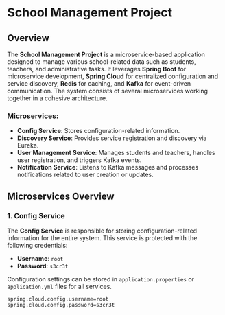 # School Management Project

## Overview

The **School Management Project** is a microservice-based application designed to manage various school-related data such as students, teachers, and administrative tasks. It leverages **Spring Boot** for microservice development, **Spring Cloud** for centralized configuration and service discovery, **Redis** for caching, and **Kafka** for event-driven communication. The system consists of several microservices working together in a cohesive architecture.

### Microservices:
- **Config Service**: Stores configuration-related information.
- **Discovery Service**: Provides service registration and discovery via Eureka.
- **User Management Service**: Manages students and teachers, handles user registration, and triggers Kafka events.
- **Notification Service**: Listens to Kafka messages and processes notifications related to user creation or updates.

## Microservices Overview

### 1. **Config Service**
The **Config Service** is responsible for storing configuration-related information for the entire system. This service is protected with the following credentials:

- **Username**: `root`
- **Password**: `s3cr3t`

Configuration settings can be stored in `application.properties` or `application.yml` files for all services.

```properties
spring.cloud.config.username=root
spring.cloud.config.password=s3cr3t
